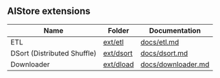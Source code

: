 ## AIStore extensions

| Name | Folder | Documentation |
| --- | --- | --- |
| ETL | [ext/etl](/ext/etl) | [docs/etl.md](/docs/etl.md) |
| DSort (Distributed Shuffle) | [ext/dsort](/ext/dsort) | [docs/dsort.md](/docs/dsort.md) |
| Downloader | [ext/dload](/ext/dload) | [docs/downloader.md](/docs/downloader.md) |
